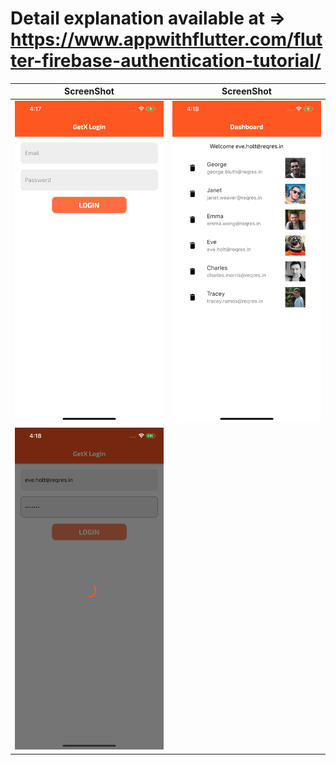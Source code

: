 # Detail explanation available at => https://www.appwithflutter.com/flutter-firebase-authentication-tutorial/

ScreenShot | ScreenShot
------------ | -------------
![Firebase Authentication Tutorial](/ss/flutter-getx-login.png) | ![Firebase Authentication Tutorial](/ss/flutter-getx-library.png)
![Firebase Authentication Tutorial](/ss/flutter-getx-state-management.png) |